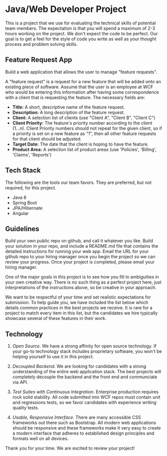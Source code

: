 # Java/Web Developer Project
This is a project that we use for evaluating the technical skills of potential team members. The expectation is that you will spend a maximum of 2-3 hours working on the project. We don't expect the code to be perfect. Our goal is to get a feel for the style of code you write as well as your thought process and problem solving skills.

## Feature Request App
Build a web application that allows the user to manage "feature requests".

A "feature request" is a request for a new feature that will be added onto an existing piece of
software. Assume that the user is an employee at WCF who would be entering this information after
having some correspondence with a client that is requesting the feature.  The necessary fields
are:

* **Title:** A short, descriptive name of the feature request.
* **Description:** A long description of the feature request.
* **Client:** A selection list of clients (use "Client A", "Client B", "Client C")
* **Client Priority:** The feature's priority number according to the client (1...n). Client Priority numbers
should not repeat for the given client, so if a priority is set on a new feature as "1", then all
other feature requests for that client should be adjusted.
* **Target Date:** The date that the client is hoping to have the feature.
* **Product Area:** A selection list of product areas (use 'Policies', 'Billing', 'Claims',
'Reports')

## Tech Stack
The following are the tools our team favors.  They are preferred, but not required, for this project.

* Java 8
* Spring Boot
* JPA/Hibernate
* Angular

## Guidelines

Build your own public repo on github, and call it whatever you like. Build your solution in your
repo, and include a README.md file that contains the detailed instructions for running your web app.
Email the URL for your github repo to your hiring manager once you begin the project so we can review 
your progress. Once your project is completed, please email your hiring manager.

One of the major goals in this project is to see how you fill in ambiguities in your own creative
way. There is no such thing as a perfect project here, just interpretations of the instructions
above, so be creative in your approach.

We want to be respectful of your time and set realistic expectations for submission. To help guide you, we 
have included the list below which details common practices in the best projects we receive. It is rare for 
a project to match every item in this list, but the candidates we hire typically showcase several of 
these features in their work.

## Technology

1. *Open Source*. We have a strong affinity for open source technology. If your go-to technology stack includes
proprietary software, you won't be helping yourself to use it in this project.

2. *Decoupled Backend*. We are looking for candidates with a strong understanding of the entire web application stack. The best projects will completely decouple the backend and the front end and communciate via API.

3. *Test Suites with Continuous Integration*. Enterprise production requires rock solid stability. All code submitted into WCF repos must contain unit and regressions tests, so we favor candidates with experience writing quality tests.

4. *Usable, Responsive Interface*. There are many accessible CSS frameworks out there such as Bootstrap. All modern web applications should be responsive and these frameworks make it very easy to create a modern interface that adheres to established design principles and formats well on all devices.

Thank you for your time. We are excited to review your project!

